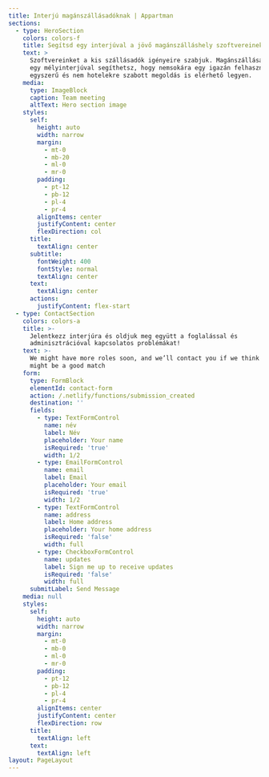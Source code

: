 ```yaml
---
title: Interjú magánszállásadóknak | Appartman
sections:
  - type: HeroSection
    colors: colors-f
    title: Segítsd egy interjúval a jövő magánszálláshely szoftvereinek létrejöttét
    text: >
      Szoftvereinket a kis szállásadók igényeire szabjuk. Magánszállásadóként
      egy mélyinterjúval segíthetsz, hogy nemsokára egy igazán felhasználóbarát,
      egyszerű és nem hotelekre szabott megoldás is elérhető legyen.
    media:
      type: ImageBlock
      caption: Team meeting
      altText: Hero section image
    styles:
      self:
        height: auto
        width: narrow
        margin:
          - mt-0
          - mb-20
          - ml-0
          - mr-0
        padding:
          - pt-12
          - pb-12
          - pl-4
          - pr-4
        alignItems: center
        justifyContent: center
        flexDirection: col
      title:
        textAlign: center
      subtitle:
        fontWeight: 400
        fontStyle: normal
        textAlign: center
      text:
        textAlign: center
      actions:
        justifyContent: flex-start
  - type: ContactSection
    colors: colors-a
    title: >-
      Jelentkezz interjúra és oldjuk meg együtt a foglalással és
      adminisztrációval kapcsolatos problémákat!
    text: >-
      We might have more roles soon, and we’ll contact you if we think there
      might be a good match
    form:
      type: FormBlock
      elementId: contact-form
      action: /.netlify/functions/submission_created
      destination: ''
      fields:
        - type: TextFormControl
          name: név
          label: Név
          placeholder: Your name
          isRequired: 'true'
          width: 1/2
        - type: EmailFormControl
          name: email
          label: Email
          placeholder: Your email
          isRequired: 'true'
          width: 1/2
        - type: TextFormControl
          name: address
          label: Home address
          placeholder: Your home address
          isRequired: 'false'
          width: full
        - type: CheckboxFormControl
          name: updates
          label: Sign me up to receive updates
          isRequired: 'false'
          width: full
      submitLabel: Send Message
    media: null
    styles:
      self:
        height: auto
        width: narrow
        margin:
          - mt-0
          - mb-0
          - ml-0
          - mr-0
        padding:
          - pt-12
          - pb-12
          - pl-4
          - pr-4
        alignItems: center
        justifyContent: center
        flexDirection: row
      title:
        textAlign: left
      text:
        textAlign: left
layout: PageLayout
---
```

